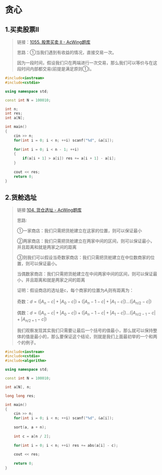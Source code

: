 # 贪心

## 1.买卖股票Ⅱ

> 链接：[1055. 股票买卖 II - AcWing题库](https://www.acwing.com/file_system/file/content/whole/index/content/4184000/)
>
> 思路：①当我们遇到有收益的情况，直接交易一次。
>
> 因为一段时间，假设我们只在两端进行一次交易，那么我们可以等价与在这段时间内部都交易(前提是满足原则①)。

```cpp
#include<iostream>
#include<cstdio>

using namespace std;

const int N = 100010;

int n;
int res;
int a[N];

int main()
{
    cin >> n;
    for(int i = 0; i < n; ++i) scanf("%d", &a[i]);
    
    for(int i = 0; i < n - 1; ++i)
    {
        if(a[i + 1] > a[i]) res += a[i + 1] - a[i];
    }
    
    cout << res;
    return 0;
}
```

## 2.货舱选址

> 链接:[104. 货仓选址 - AcWing题库](https://www.acwing.com/problem/content/description/106/)
>
> 思路:
>
> ①一家商店：我们只需把货舱建立在这家的位置，则可以保证最小
>
> ②两家商店：我们只需把货舱建立在两家中间的区间，则可以保证最小，并且距离和就是两家之间的距离
>
> ③则我们可以假设当奇数家商店：我们只需把货舱建立在中位数商家的位置，则可以保证最小。
>
> ​	当偶数家商店：我们只需把货舱建立在中间两家中间的区间，则可以保证最小，并且距离和就是两家之间的距离
>
> 证明：假设商店的选址是c，每个商家的位置为$A_i$则有距离为：
>
> 奇数：$d = (|A_n -c| + |A_0 - c|) + (|A_n - 1 -c| + |A_1 - c|) ... (|A_{n/2} - c|)$
>
> 偶数：$d = (|A_n -c| + |A_0 - c|) + (|A_n - 1 -c| + |A_1 - c|) ... (|A_{n/2 - 1} - c| + |A_{n/2 + 1} - c|)$
>
> 我们观察发现其实我们只需要让最后一个括号的值最小，那么就可以保持整体的值是最小的，那么要保证这个结论，则就是我们上面最初举的一个和两个的例子。

```cpp
#include<iostream>
#include<cstdio>
#include<algorithm>

using namespace std;

const int N = 100010;

int a[N], n;

long long res;

int main()
{
    cin >> n;
    for(int i = 0; i < n; ++i) scanf("%d", &a[i]);
    
    sort(a, a + n);
    
    int c = a[n / 2];
    
    for(int i = 0; i < n; ++i) res += abs(a[i] - c);
    
    cout << res;
    
    return 0;
}
```

